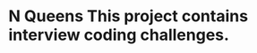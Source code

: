# N Queens                                                                                                                                                                                                          This project contains interview coding challenges.
